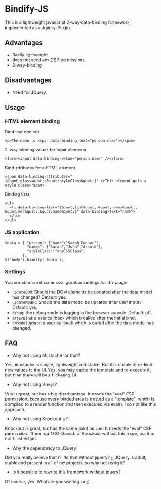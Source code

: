 # Bindify-JS

This is a lightweight javascript 2-way-data-binding framework, implemented as a Jquery-Plugin.

## Advantages

- Really lightweight
- does not need any [CSP](https://en.wikipedia.org/wiki/Content_Security_Policy) permissions.
- 2-way-binding


## Disadvantages

- Need for [JQuery](http://jquery.com).

## Usage

### HTML element binding

Bind text content

    <p>The name is <span data-binding-text="person.name"></span>

2-way-binding values for input elements

    <form><input data-binding-value="person.name" /></form>

Bind attributes for a HTML element

    <span data-binding-attributes="{&quot;class&quot;:&quot;styleClass&quot;}" />This element gets a style class</span>

Binding lists

    <ul>
      <li data-binding-list="{&quot;list&quot;:&quot;names&quot;, &quot;var&quot;:&quot;name&quot;}" data-binding-text="name">
      </li>
    </ul>

### JS application

    $data = { "person": {"name":"Sarah Connor"},
              "names": {"Sarah","John","Arnold"},
              "styleClass":"anyCSSClass",
            };
    $('body').bindify( $data );
    
### Settings

You are able to set some configuration settings for the plugin:

- `updateDOM`: Should the DOM elements be updated after the data model has changed? Default: yes.
- `updateModel`: Should the data model be updated after user input? Default: yes.
- `debug`: the debug mode is logging to the browser console. Default: off.
- `afterBind`: a user callback which is called after the initial bind.
- `onModelUpdate`: a user callback which is called after the data model has changed.

## FAQ

- Why not using Mustache for that?

Yes, mustache is simple, lightweight and stable. But it is unable to re-bind new values to the UI. Yes, you may cache the template and re-execute it, but than there will be a flickering UI.

- Why not using Vue.js?

Vue is great, but has a big disadvantage: It needs the "eval" CSP permission, because every binded area is treated as a "template", which is compiled to a render function and then executed via eval(). I do not like this approach.

- Why not using Knockout.js?

Knockout is great, but has the same point as vue: It needs the "eval" CSP permission. There is a TKO-Branch of Knockout without this issue, but it is not finished yet. 
 
- Why the dependency to JQuery

Did you really believe that i'll do that without jquery? ;) JQuery is adult, stable and present in all of my projects, so why not using it?

- Is it possible to rewrite this framework without jquery?

Of course, yes. What are you waiting for ;)
